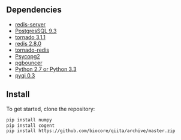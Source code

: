 Dependencies
------------

* [redis-server](http://redis.io)
* [PostgresSQL 9.3](http://www.postgresql.org/download/)
* [tornado 3.1.1](http://www.tornadoweb.org/en/stable/)
* [redis 2.8.0](https://pypi.python.org/pypi/redis/)
* [tornado-redis](https://pypi.python.org/pypi/tornado-redis)
* [Psycopg2](http://initd.org/psycopg/download/)
* [pgbouncer](http://pgfoundry.org/projects/pgbouncer)
* [Python 2.7 or Python 3.3](http://www.python.org)
* [pyqi 0.3](https://github.com/bipy/pyqi)

Install
-------

To get started, clone the repository:


```bash
pip install numpy
pip install cogent
pip install https://github.com/biocore/qiita/archive/master.zip
```